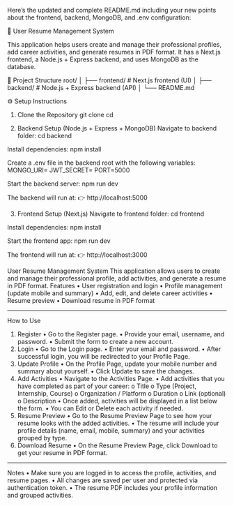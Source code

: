 Here’s the updated and complete README.md including your new points about the frontend, backend, MongoDB, and .env configuration:

🧾 User Resume Management System

This application helps users create and manage their professional profiles, add career activities, and generate resumes in PDF format.
It has a Next.js frontend, a Node.js + Express backend, and uses MongoDB as the database.

📁 Project Structure
root/
│
├── frontend/        # Next.js frontend (UI)
│
├── backend/         # Node.js + Express backend (API)
│
└── README.md

⚙️ Setup Instructions
1. Clone the Repository
git clone <repository-url>
cd <project-folder>

2. Backend Setup (Node.js + Express + MongoDB)
Navigate to backend folder:
cd backend

Install dependencies:
npm install

Create a .env file in the backend root with the following variables:
MONGO_URI=<your-mongodb-connection-string>
JWT_SECRET=<your-jwt-secret-key>
PORT=5000

Start the backend server:
npm run dev


The backend will run at:
👉 http://localhost:5000

3. Frontend Setup (Next.js)
Navigate to frontend folder:
cd frontend

Install dependencies:
npm install

Start the frontend app:
npm run dev


The frontend will run at:
👉 http://localhost:3000

User Resume Management System
This application allows users to create and manage their professional profile, add activities, and generate a resume in PDF format.
Features
•	User registration and login
•	Profile management (update mobile and summary)
•	Add, edit, and delete career activities
•	Resume preview
•	Download resume in PDF format
________________________________________
How to Use
1. Register
   •	Go to the Register page.
   •	Provide your email, username, and password.
   •	Submit the form to create a new account.
2. Login
   •	Go to the Login page.
   •	Enter your email and password.
   •	After successful login, you will be redirected to your Profile Page.
3. Update Profile
   •	On the Profile Page, update your mobile number and summary about yourself.
   •	Click Update to save the changes.
4. Add Activities
   •	Navigate to the Activities Page.
   •	Add activities that you have completed as part of your career:
     o	Title
     o	Type (Project, Internship, Course)
     o	Organization / Platform
     o	Duration
     o	Link (optional)
     o	Description
   •	Once added, activities will be displayed in a list below the form.
   •	You can Edit or Delete each activity if needed.
5. Resume Preview
   •	Go to the Resume Preview Page to see how your resume looks with the added activities.
   •	The resume will include your profile details (name, email, mobile, summary) and your activities grouped by type.
6. Download Resume
   •	On the Resume Preview Page, click Download to get your resume in PDF format.
________________________________________
Notes
•	Make sure you are logged in to access the profile, activities, and resume pages.
•	All changes are saved per user and protected via authentication token.
•	The resume PDF includes your profile information and grouped activities.
